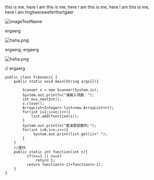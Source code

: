 this is me, here I am
this is me, here I am
this is me, here I am
this is me, here I am
tingtweraweferthsrtgaer

![imageTestName](C:/Users/Ting/Documents/Elec/marker/markerElec/DataSystem/Articles/a8acdc3c-b577-4fb7-a197-adf2244169d8/8b97e49a-fe0a-4a32-bf96-2094ad78988e.png)

ergaerg

![haha.png](C:/Users/Ting/Documents/Elec/marker/markerElec/DataSystem/Articles/a8acdc3c-b577-4fb7-a197-adf2244169d8/758e014f-aafe-49f8-9081-56c770175c35.png)

ergaerg;
ergaerg

![haha.png](C:/Users/Ting/Documents/Elec/marker/markerElec/DataSystem/Articles/a8acdc3c-b577-4fb7-a197-adf2244169d8/f3bd442b-bd79-415e-9c4a-d80cbf06d64b.png)

// ergaerg

``` 
public class Fibonacci {
    public static void main(String args[]){

        Scanner s = new Scanner(System.in);
        System.out.println("请输入项数：");
        int n=s.nextInt();
        s.close();
        ArrayList<Integer> list=new ArrayList<>();
        for(int i=1;i<=n;i++){
            list.add(function(i));
        }
        System.out.println("斐波那契数列:");
        for(int i=0;i<n;i++){
             System.out.print(list.get(i)+" ");
        }
    }
    //递归
    public static int function(int n){
          if(n==1 || n==2)
              return 1;
          return function(n-1)+function(n-2);
    }
}
```